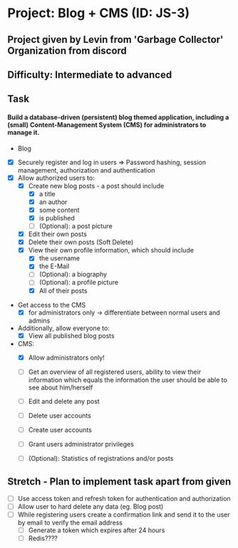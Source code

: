 # Project: Blog + CMS (ID: JS-3)
## Project given by Levin from 'Garbage Collector' Organization from discord
## Difficulty: Intermediate to advanced

## Task
#### Build a database-driven (persistent) blog themed application, including a (small) Content-Management System (CMS) for administrators to manage it.

* Blog
* [x] Securely register and log in users => Password hashing, session management, authorization and authentication
* [x] Allow authorized users to:
  * [x] Create new blog posts - a post should include
    * [x] a title
    * [x] an author
    * [x] some content
    * [x] is published
    * [ ] (Optional): a post picture
  * [x] Edit their own posts 
  * [x] Delete their own posts (Soft Delete)
  * [x] View their own profile information, which should include
    * [x] the username
    * [x] the E-Mail
    * [ ] (Optional): a biography
    * [ ] (Optional): a profile picture
    * [x] All of their posts
    
* Get access to the CMS
  * [x] for administrators only -> differentiate between normal users and admins

* Additionally, allow everyone to:
  * [x] View all published blog posts

* CMS:
  * [x] Allow administrators only!
  * [ ] Get an overview of all registered users, ability to view their information which equals the information the user should be able to see about him/herself
  * [ ] Edit and delete any post
  * [ ] Delete user accounts
  * [ ] Create user accounts
  * [ ] Grant users administrator privileges
  * [ ] (Optional): Statistics of registrations and/or posts


## Stretch - Plan to implement task apart from given
* [ ] Use access token and refresh token for authentication and authorization
* [ ] Allow user to hard delete any data (eg. Blog post)
* [ ] While registering users create a confirmation link and send it to the user by email to verify the email address
  * [ ] Generate a token which expires after 24 hours
  * [ ] Redis????